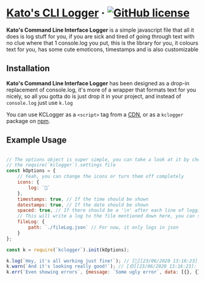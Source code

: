# [Kato's CLI Logger](https://github.com/JustKato/kclog) &middot; [![GitHub license](https://img.shields.io/badge/license-MIT-blue.svg)](https://github.com/JustKato/kclog/blob/master/LICENSE)
**Kato's Command Line Interface Logger** is a simple javascript file that all it does is log stuff for you, if you are sick and tired of going through text with no clue where that 1 console.log you put, this is the library for you, it colours text for you, has some cute emoticons, timestamps and is also customizable

## Installation

**Kato's Command Line Interface Logger** has been designed as a drop-in replacement of console.log, it's more of a wrapper that formats text for you nicely, so all you gotta do is just drop it in your project, and instead of `console.log` just use `k.log`


You can use KCLogger as a `<script>` tag from a [CDN](https://raw.githubusercontent.com/JustKato/kclog/master/logger.js), or as a `kclogger` package on [npm](https://www.npmjs.com/package/kclogger).

## Example Usage
```js

// The options object is super simple, you can take a look at it by checking
// the require(`kclogger`).settings file
const kOptions = {
    // Yeah, you can change the icons or turn them off completely
    icons: {
        log: `🦝`
    },
    timestamps: true, // If the time should be shown
    datestamps: true, // If the date should be shown
    spaced: true, // If there should be a '\n' after each line of logging
    // This will write a log to the file mentioned down here, you can simply use time() if you would like to make different files
    fileLog: {
        path: `./fileLog.json` // For now, it only logs in json
    }
};

const k = require(`kclogger`).init(kOptions);

k.log(`Hey, it's all working just fine!`); // [🦝][23/06/2020 13:16:23]: Hey, it's all working just fine!
k.warn(`And it's looking really good!`); // [🟡][23/06/2020 13:16:23]: Hey, it's all working just fine!
k.err(`Even showing errors`, {message: `Some ugly error`, data: [{}, {}]); // [🥵 ][23/06/2020 13:16:23]: Hey, it's all working just fine!

```

